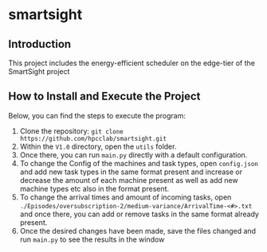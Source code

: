 # smartsight
## Introduction
This project includes the energy-efficient scheduler on the edge-tier of the SmartSight project 
## How to Install and Execute the Project
Below, you can find the steps to execute the program:
1. Clone the repository:
```git clone https://github.com/hpcclab/smartsight.git ```
2. Within the ``` V1.0 ``` directory, open the ``` utils ``` folder.
3. Once there, you can run ``` main.py ``` directly with a default configuration.
4. To change the Config of the machines and task types, open ``` config.json ``` and add new task types in the same format present and increase or decrease the amount of each machine present as well as add new machine types etc also in the format present.
5. To change the arrival times and amount of incoming tasks, open ``` ./Episodes/oversubscription-2/medium-variance/ArrivalTime-<#>.txt ``` and once there, you can add or remove tasks in the same format already present.
6. Once the desired changes have been made, save the files changed and run ``` main.py ``` to see the results in the window
